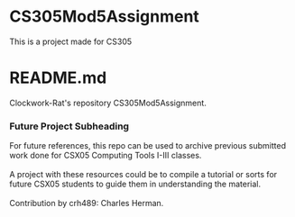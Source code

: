 # CS305Mod5Assignment
This is a project made for CS305
<h1>README.md</h1>
<p>
Clockwork-Rat's repository CS305Mod5Assignment.  
</p>
<h3>Future Project Subheading</h3>
For future references, this repo can be used to archive previous submitted work done for CSX05 Computing Tools I-III classes.
<br><br>
A project with these resources could be to compile a tutorial or sorts for future CSX05 students to guide them in understanding the material.
<br><br>
Contribution by crh489: Charles Herman.


